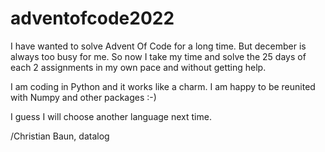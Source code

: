 # adventofcode2022

I have wanted to solve Advent Of Code for a long time. 
But december is always too busy for me. 
So now I take my time and solve the 25 days of each 2 assignments in my own pace and without getting help. 

I am coding in Python and it works like a charm. I am happy to be reunited with Numpy and other packages :-)

I guess I will choose another language next time. 

/Christian Baun, datalog
